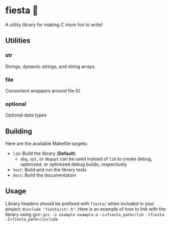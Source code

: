 # fiesta 🎉
A utility library for making C more fun to write!

## Utilities
### str
Strings, dynamic strings, and string arrays
### file
Convenient wrappers around file IO
### optional
Optional data types

## Building
Here are the available Makefile targets:
- `lib`: Build the library (**Default**)
  - `dbg`, `opt`, or `dbgopt` can be used instead of `lib` to create debug, optimized, or optimized debug builds, respectively
- `test`: Build and run the library tests
- `docs`: Build the documentation

## Usage
Library headers should be prefixed with `fiesta/` when included in your project: `#include "fiesta/str.h"`. Here is an example of how to link with the library using gcc: `gcc -o example example.o -L<fiesta_path>/lib -lfiesta -I<fiesta_path>/include`